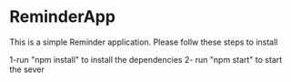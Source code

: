 # ReminderApp
This is a simple Reminder application.
Please follw these steps to install

1-run "npm install" to install the dependencies
2- run "npm start" to start the sever
